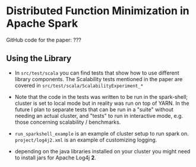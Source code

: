 # Distributed Function Minimization in Apache Spark

GitHub code for the paper: ???

## Using the Library

* In `src/test/scala` you can find tests
that show how to use different library components.
The Scalability tests mentioned in the paper
are covered in `src/test/scala/ScalabilityExperiment_*`

* Note that the code in the tests was written to
be run in the spark-shell; cluster is set to local
mode but in reality was run on top of YARN.
In the future I plan to separate tests that
can be run in a "suite" without needing an actual
cluster, and "tests" to run in interactive mode,
e.g. those concerning scalability / benchmarks.

* `run_sparkshell_example` is an example of cluster setup
to run spark on. `project/log4j2.xml` is an example of
customizing logging.

* depending on the java libraries installed on your cluster
you might need to install jars for Apache Log4j **2**.